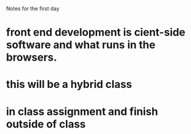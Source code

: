 Notes for the first day
# front end development is cient-side software and what runs in the browsers.
# this will be a hybrid class
# in class assignment and finish outside of class

